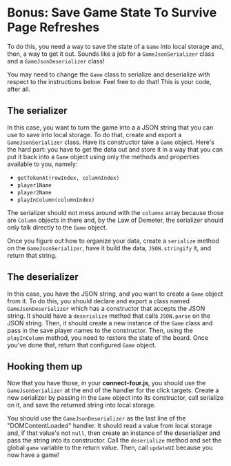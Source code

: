 # Bonus: Save Game State To Survive Page Refreshes

To do this, you need a way to save the state of a `Game` into local storage and,
then, a way to get it out. Sounds like a job for a `GameJsonSerializer` class
and a `GameJsonDeserializer` class!

You may need to change the `Game` class to serialize and deserialize with
respect to the instructions below. Feel free to do that! This is your code,
after all.

## The serializer

In this case, you want to turn the game into a a JSON string that you can use
to save into local storage. To do that, create and export a `GameJsonSerializer`
class. Have its constructor take a `Game` object. Here's the hard part: you have
to get the data out and store it in a way that you can put it back into a `Game`
object using only the methods and properties available to you, namely:

* `getTokenAt(rowIndex, columnIndex)`
* `player1Name`
* `player2Name`
* `playInColumn(columnIndex)`

The serializer should not mess around with the `columns` array because those are
`Column` objects in there and, by the Law of Demeter, the serializer should only
talk directly to the `Game` object.

Once you figure out how to organize your data, create a `serialize` method on
the `GameJsonSerializer`, have it build the data, `JSON.stringify` it, and
return that string.

## The deserializer

In this case, you have the JSON string, and you want to create a `Game` object
from it. To do this, you should declare and export a class named
`GameJsonDeserializer` which has a constructor that accepts the JSON string. It
should have a `deserialize` method that calls `JSON.parse` on the JSON string.
Then, it should create a new instance of the `Game` class and pass in the
save player names to the constructor. Then, using the `playInColumn` method, you
need to restore the state of the board. Once you've done that, return that
configured `Game` object.

## Hooking them up

Now that you have those, in your **connect-four.js**, you should use the
`GameJsonSerializer` at the end of the handler for the click targets. Create a
new serializer by passing in the `Game` object into its constructor, call
serialize on it, and save the returned string into local storage.

You should use the `GameJsonDeserializer` as the last line of the
"DOMContentLoaded" handler. It should read a value from local storage and, if
that value's not `null`, then create an instance of the deserializer and pass
the string into its constructor. Call the `deserialize` method and set the
global `game` variable to the return value. Then, call `updateUI` because you
now have a game!
